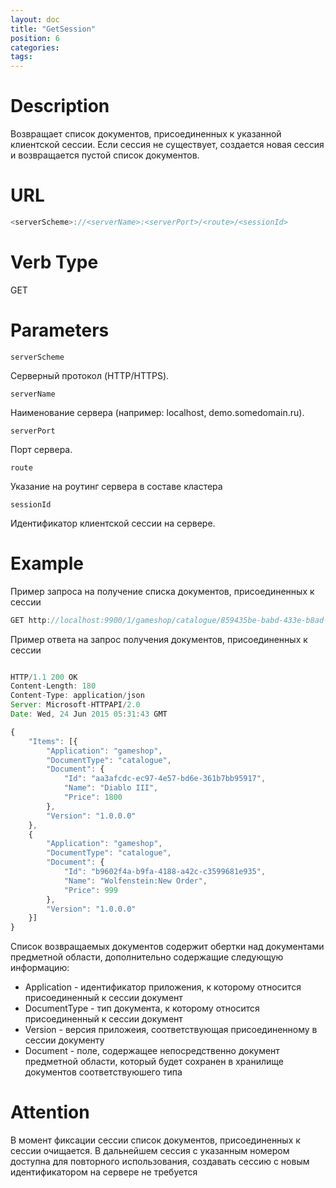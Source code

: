 ```yaml
---
layout: doc
title: "GetSession"
position: 6
categories: 
tags:
---
```


# Description
Возвращает список документов, присоединенных к указанной клиентской сессии.
Если сессия не существует, создается новая сессия и возвращается пустой список документов.

# URL

```js
<serverScheme>://<serverName>:<serverPort>/<route>/<sessionId>
```

# Verb Type

GET

# Parameters

`serverScheme`

Серверный протокол (HTTP/HTTPS).

`serverName`

Наименование сервера (например: localhost, demo.somedomain.ru).

`serverPort`

Порт сервера.

`route` 

Указание на роутинг сервера в составе кластера

`sessionId`

Идентификатор клиентской сессии на сервере.

# Example

Пример запроса на получение списка документов, присоединенных к сессии

```js
GET http://localhost:9900/1/gameshop/catalogue/859435be-babd-433e-b8ad-f83027922859
```

Пример ответа на запрос получения документов, присоединенных к сессии

```js

HTTP/1.1 200 OK
Content-Length: 180
Content-Type: application/json
Server: Microsoft-HTTPAPI/2.0
Date: Wed, 24 Jun 2015 05:31:43 GMT

{
	"Items": [{
		"Application": "gameshop",
		"DocumentType": "catalogue",
		"Document": {
			"Id": "aa3afcdc-ec97-4e57-bd6e-361b7bb95917",
			"Name": "Diablo III",
			"Price": 1800
		},
		"Version": "1.0.0.0"
	},
	{
		"Application": "gameshop",
		"DocumentType": "catalogue",
		"Document": {
			"Id": "b9602f4a-b9fa-4188-a42c-c3599681e935",
			"Name": "Wolfenstein:New Order",
			"Price": 999
		},
		"Version": "1.0.0.0"
	}]
}
```

Список возвращаемых документов содержит обертки над документами предметной области,
дополнительно содержащие следующую информацию:

* Application - идентификатор приложения, к которому относится присоединенный к сессии документ
* DocumentType - тип документа, к которому относится присоединенный к сессии документ
* Version - версия приложеия, соответствующая присоединенному в сессии документу
* Document - поле, содержащее непосредственно документ предметной области, который будет сохранен
в хранилище документов соответствуюшего типа

# Attention

В момент фиксации сессии список документов, присоединенных к сессии очищается.
В дальнейшем сессия с указанным номером доступна для повторного использования, создавать
сессию с новым идентификатором на сервере не требуется

